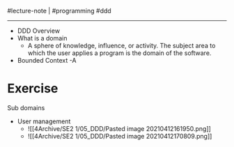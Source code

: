 #lecture-note  |  #programming #ddd

---

- DDD Overview
- What is a domain
	- A sphere of knowledge, influence, or activity. The subject area to which the user applies a program is the domain of the software. 
- Bounded Context
	-A
	
	
# Exercise 
Sub domains 
- User management
	-   ![[4Archive/SE2 1/05_DDD/Pasted image 20210412161950.png]]
	-   ![[4Archive/SE2 1/05_DDD/Pasted image 20210412170809.png]]